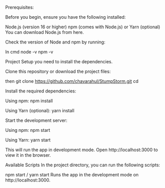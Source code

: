 Prerequisites:

Before you begin, ensure you have the following installed:

Node.js (version 16 or higher)
npm (comes with Node.js) or Yarn (optional)
You can download Node.js from here.

Check the version of Node and npm by running:

In cmd
node -v
npm -v

Project Setup
you need to install the dependencies.

Clone this repository or download the project files:

then
git clone https://github.com/chavarahul/StumpStorm.git
cd <project-directory>


Install the required dependencies:

Using npm:
npm install

Using Yarn (optional):
yarn install


Start the development server:

Using npm:
npm start


Using Yarn:
yarn start

This will run the app in development mode. Open http://localhost:3000 to view it in the browser.

Available Scripts
In the project directory, you can run the following scripts:

npm start / yarn start
Runs the app in the development mode on http://localhost:3000.